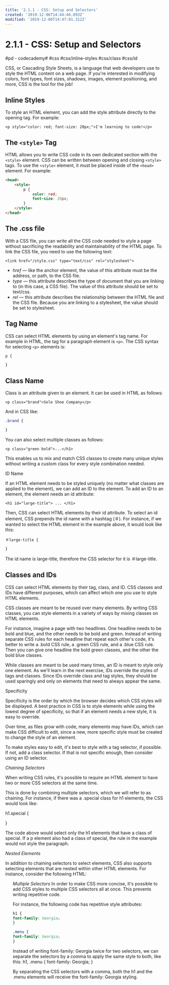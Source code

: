 ```yaml
---
title: '2.1.1 - CSS: Setup and Selectors'
created: '2019-12-06T14:44:46.893Z'
modified: '2019-12-06T14:47:01.312Z'
---
```


# 2.1.1 - CSS: Setup and Selectors
#pd - codecademy# #css #css/inline-styles #css/class  #css/id

CSS, or Cascading Style Sheets, is a language that web developers use to style the HTML content on a web page. If you're interested in modifying colors, font types, font sizes, shadows, images, element positioning, and more, CSS is the tool for the job!


## Inline Styles

To style an HTML element, you can add the style attribute directly to the opening tag. For example:

`<p style="color: red; font-size: 20px;">I'm learning to code!</p>`


## The `<style>` Tag

HTML allows you to write CSS code in its own dedicated section with the `<style>` element. CSS can be written between opening and closing `<style>` tags. To use the `<style>` element, it must be placed inside of the `<head>` element. For example:

```html
<head>
	<style>
		p {
			color: red;
			font-size: 20px;
		}
	</style>
</head>
```


## The .css file

With a CSS file, you can write all the CSS code needed to style a page without sacrificing the readability and maintainability of the HTML page.
To link the CSS file, you need to use the following text:

`<link href="/style.css" type="text/css" rel="stylesheet">`

* *href* — like the anchor element, the value of this attribute must be the address, or path, to the CSS file.
* *type* — this attribute describes the type of document that you are linking to (in this case, a CSS file). The value of this attribute should be set to text/css.
* *rel* — this attribute describes the relationship between the HTML file and the CSS file. Because you are linking to a stylesheet, the value should be set to stylesheet.


## Tag Name

CSS can select HTML elements by using an element's tag name. For example in HTML, the tag for a paragraph element is `<p>`. The CSS syntax for selecting `<p>` elements is:

```css
p {

}
```


## Class Name

Class is an attribute given to an element. It can be used in HTML as follows:

`<p class="brand">Sole Shoe Company</p>`

And in CSS like:

```css
.brand {

}
```

You can also select multiple classes as follows:

`<p class="green bold">...</h1>`

This enables us to mix and match CSS classes to create many unique styles without writing a custom class for every style combination needed.

ID Name

If an HTML element needs to be styled uniquely (no matter what classes are applied to the element), we can add an ID to the element. To add an ID to an element, the element needs an id attribute:

`<h1 id="large-title"> ... </h1>`

Then, CSS can select HTML elements by their id attribute. To select an id element, CSS prepends the id name with a hashtag (＃). For instance, if we wanted to select the HTML element in the example above, it would look like this:
```
＃large-title {

}
```
The id name is large-title, therefore the CSS selector for it is ＃large-title.

## Classes and IDs

CSS can select HTML elements by their tag, class, and ID. CSS classes and IDs have different purposes, which can affect which one you use to style HTML elements.

CSS classes are meant to be reused over many elements. By writing CSS classes, you can style elements in a variety of ways by mixing classes on HTML elements.

For instance, imagine a page with two headlines. One headline needs to be bold and blue, and the other needs to be bold and green. Instead of writing separate CSS rules for each headline that repeat each other's code, it's better to write a .bold CSS rule, a .green CSS rule, and a .blue CSS rule. Then you can give one headline the bold green classes, and the other the bold blue classes.

While classes are meant to be used many times, an ID is meant to style only one element. As we'll learn in the next exercise, IDs override the styles of tags and classes. Since IDs override class and tag styles, they should be used sparingly and only on elements that need to always appear the same.

Specificity

Specificity is the order by which the browser decides which CSS styles will be displayed. A best practice in CSS is to style elements while using the lowest degree of specificity, so that if an element needs a new style, it is easy to override.

Over time, as files grow with code, many elements may have IDs, which can make CSS difficult to edit, since a new, more specific style must be created to change the style of an element.

To make styles easy to edit, it's best to style with a tag selector, if possible. If not, add a class selector. If that is not specific enough, then consider using an ID selector.

*Chaining Selectors*

When writing CSS rules, it's possible to require an HTML element to have two or more CSS selectors at the same time.

This is done by combining multiple selectors, which we will refer to as chaining. For instance, if there was a .special class for h1 elements, the CSS would look like:

h1.special {

}

The code above would select only the h1 elements that have a class of special. If a p element also had a class of special, the rule in the example would not style the paragraph.

 
 
*Nested Elements*

In addition to chaining selectors to select elements, CSS also supports selecting elements that are nested within other HTML elements. For instance, consider the following HTML:

<ul class='main-list’>
<li> ... </li>
<li> ... </li>
<li> ... </li>
</ul>
The nested <li> elements are selected with the following CSS:
.main-list li { }
In the example above, .main-list selects the .main-list element (the unordered list element). The nested <li> are selected by adding li to the selector, separated by a space, resulting in .main-list li as the final selector (note the space in the selector).
Selecting elements in this way can make our selectors even more specific by making sure they appear in the context we expect.

*Chaining and Specificity*
Adding more than one tag, class, or ID to a CSS selector increases the specificity of the CSS selector.
For instance, consider the following CSS:
p {
color: blue;
}

.main p {
color: red;
}

Both of these CSS rules define what a p element should look like. Since .main p has a class and a p tag as its selector, only the p elements inside the .main element will appear red. This occurs despite there being another more general rule that states p elements should be blue.

 
 
*!Important*

There is one thing that is even more specific than IDs: !important. !important can be applied to specific attributes instead of full rules. It will override any style no matter how specific it is. As a result, it should almost never be used. Once !important is used, it is very hard to override.

The syntax of !important in CSS looks like this:
p {
color: blue !important;
}
.main p {
color: red;
}
Since !important is used on the p selector’s color attribute, all p elements will appear blue, even though there is a more specific .main p selector that sets the color attribute to red.

The !important flag is only useful when an element appears the same way 100% of the time. Since it's almost impossible to guarantee that this will be true throughout a project and over time, it's best to avoid !important altogether. If you ever see !important used (or are ever tempted to use it yourself) we strongly recommend reorganizing your CSS. Making your CSS more flexible will typically fix the immediate problem and make your code more maintainable in the long run.

*Multiple Selectors*
In order to make CSS more concise, it's possible to add CSS styles to multiple CSS selectors all at once. This prevents writing repetitive code.

For instance, the following code has repetitive style attributes:

```css
h1 {
font-family: Georgia;
}

.menu {
font-family: Georgia;
}
```

Instead of writing font-family: Georgia twice for two selectors, we can separate the selectors by a comma to apply the same style to both, like this:
h1,
.menu {
font-family: Georgia;
}

By separating the CSS selectors with a comma, both the h1 and the .menu elements will receive the font-family: Georgia styling.
